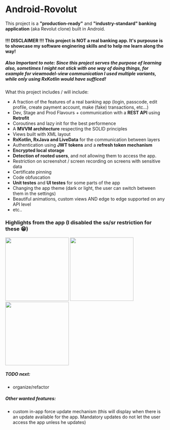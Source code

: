 # Android-Rovolut

This project is a **"production-ready"** and **"industry-standard" banking application** (aka Revolut clone) built in Android.
<br>
#### !!! DISCLAIMER !!! This project is NOT a real banking app. It's purpouse is to showcase my software enginering skills and to help me learn along the way!
##### Also Important to note: Since this project serves the purpose of learning also, sometimes I might not stick with one way of doing things, for example for viewmodel-view communication I used multiple variants, while only using RxKotlin would have sufficed!
What this project includes / will include:
<ul>
<li> A fraction of the features of a real banking app (login, passcode, edit profile, create payment account, make (fake) transactions, etc...)
<li> Dev, Stage and Prod Flavours + communication with a <b>REST API</b> using <b>Retrofit</b>
<li> Coroutines and lazy init for the best performence
<li> A <b>MVVM architecture</b> respecting the SOLID principles
<li> Views built with XML layout
<li> <b>RxKotlin, RxJava and LiveData</b> for the communication between layers
<li> Authentication using <b>JWT tokens</b> and a <b>refresh token mechanism</b>
<li> <b>Encrypted local storage</b>
<li> <b>Detection of rooted users</b>, and not allowing them to access the app.
<li> Restriction on screenshot / screen recording on screens with sensitive data
<li> Certificate pinning
<li> Code obfuscation
<li> <b>Unit testes</b> and <b>UI testes</b> for some parts of the app
<li> Changing the app theme (dark or light, the user can switch between them in the settings)
<li> Beautiful animations, custom views AND edge to edge supported on any API level
<li> etc..
</ul>


### Highlights from the app (I disabled the ss/sr restriction for these 😁)

<img src="readme_assets/welcom_screen_showcase.gif" width="200" /> <img src="readme_assets/welcom_screen_showcase.gif" width="200" /> <img src="readme_assets/welcom_screen_showcase.gif" width="200" />

##### TODO next:
<ul>
<li> organize/refactor
</ul>

##### Other wanted features:
<ul>
<li> custom in-app force update mechanism (this will display when there is an update available for the app. Mandatory updates do not let the user access the app unless he updates)
</ul>
